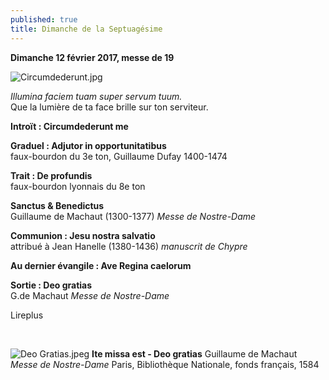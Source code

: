 ```yaml
---
published: true
title: Dimanche de la Septuagésime
---
```

**Dimanche 12 février 2017, messe de 19**

![Circumdederunt.jpg]({{site.baseurl}}/images/Circumdederunt.jpg)


*Illumina faciem tuam super servum tuum.*  
Que la lumière de ta face brille sur ton serviteur.

**Introït : Circumdederunt me**

**Graduel : Adjutor in opportunitatibus**  
faux-bourdon du 3e ton, Guillaume Dufay 1400-1474

**Trait : De profundis**  
faux-bourdon lyonnais du 8e ton

**Sanctus & Benedictus**  
Guillaume de Machaut (1300-1377) *Messe de Nostre-Dame*  

**Communion : Jesu nostra salvatio**  
attribué à Jean Hanelle (1380-1436) *manuscrit de Chypre*

**Au dernier évangile : Ave Regina caelorum**  

**Sortie : Deo gratias**  
G.de Machaut *Messe de Nostre-Dame*

Lireplus

&nbsp;

![Deo Gratias.jpeg]({{site.baseurl}}/images/Deo%20Gratias.jpeg)
**Ite missa est - Deo gratias** Guillaume de Machaut *Messe de Nostre-Dame* Paris, Bibliothèque Nationale, fonds français, 1584
